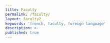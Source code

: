 ```yaml
---
title: Faculty
permalink: /faculty/
layout: faculty2
keywords: 'french, faculty, foreign language'
description: >-
published: true
---
```

